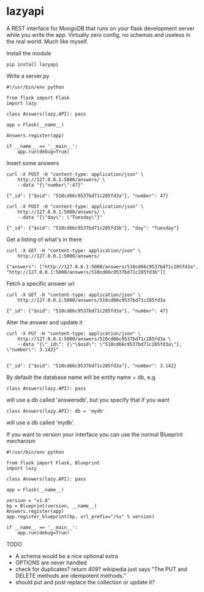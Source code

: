 lazyapi
=======

A REST interface for MongoDB that runs on your flask development server while you write the app.
Virtually zero config, no schemas and useless in the real world. Much like myself. 

Install the module

    pip install lazyapi

Write a server.py

    #!/usr/bin/env python

    from flask import Flask
    import lazy

    class Answers(lazy.API): pass

    app = Flask(__name__)

    Answers.register(app)

    if __name__ == '__main__':
        app.run(debug=True)

Insert some answers

    curl -X POST -H "content-type: application/json" \
        http://127.0.0.1:5000/answers/ \
        --data "{\"number\":47}"

    {"_id": {"$oid": "510cd66c9537bd71c285fd3a"}, "number": 47}

    curl -X POST -H "content-type: application/json" \
        http://127.0.0.1:5000/answers/ \
        --data "{\"day\": \"Tuesday\"}"

    {"_id": {"$oid": "510cd66c9537bd71c285fd3b"}, "day": "Tuesday"}


Get a listing of what's in there

    curl -X GET -H "content-type: application/json" \
        http://127.0.0.1:5000/answers/

    {"answers": ["http://127.0.0.1:5000/answers/510cd66c9537bd71c285fd3a", "http://127.0.0.1:5000/answers/510cd66c9537bd71c285fd3b"]}


Fetch a specific answer url

    curl -X GET -H "content-type: application/json" \
        http://127.0.0.1:5000/answers/510cd66c9537bd71c285fd3a

    {"_id": {"$oid": "510cd66c9537bd71c285fd3a"}, "number": 47}


Alter the answer and update it

    curl -X PUT -H "content-type: application/json" \
        http://127.0.0.1:5000/answers/510cd66c9537bd71c285fd3a \
        --data "{\"_id\": {\"\$oid\": \"510cd66c9537bd71c285fd3a\"}, \"number\": 3.142}"


    {"_id": {"$oid": "510cd66c9537bd71c285fd3a"}, "number": 3.142}


By default the database name will be entity name + db, e.g.

    class Answers(lazy.API): pass

will use a db called 'answersdb', but you specify that if you want

    class Answers(lazy.API): db = 'mydb'

will use a db called 'mydb'.


If you want to version your interface you can use the normal Blueprint mechanism

    #!/usr/bin/env python

    from flask import Flask, Blueprint
    import lazy

    class Answers(lazy.API): pass

    app = Flask(__name__)

    version = "v1.0"
    bp = Blueprint(version, __name__)
    Answers.register(app)
    app.register_blueprint(bp, url_prefix="/%s" % version)

    if __name__ == '__main__':
        app.run(debug=True)



TODO
* A schema would be a nice optional extra
* OPTIONS are never handled
* check for duplicates? return 409? wikipedia just says "The PUT and DELETE methods are idempotent methods."
* should put and post replace the collection or update it?
